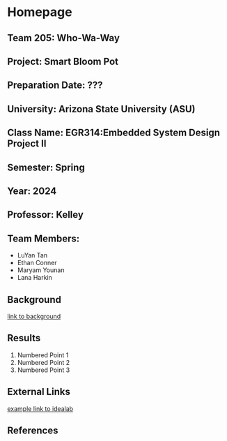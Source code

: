 # Homepage

## Team 205: Who-Wa-Way

## Project: Smart Bloom Pot
## Preparation Date: ???
## University: Arizona State University (ASU)
## Class Name: EGR314:Embedded System Design Project II
## Semester: Spring
## Year: 2024
## Professor: Kelley

## Team Members:
* LuYan Tan
* Ethan Conner
* Maryam Younan
* Lana Harkin

## Background

[link to background](/background.md)

## Results

1. Numbered Point 1
1. Numbered Point 2
1. Numbered Point 3


## External Links

[example link to idealab](https://idealab.asu.edu)


## References
